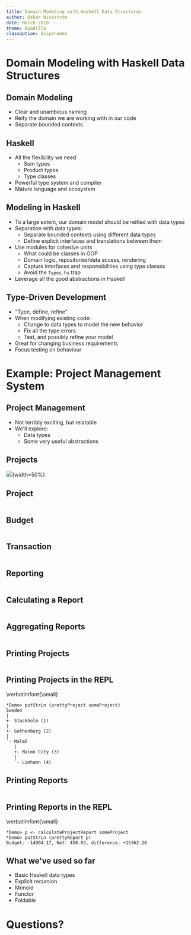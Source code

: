 ```yaml
---
title: Domain Modeling with Haskell Data Structures
author: Oskar Wickström
date: March 2018
theme: Boadilla
classoption: dvipsnames
---
```


# Domain Modeling with Haskell Data Structures

## Domain Modeling

* Clear and unambious naming
* Reify the domain we are working with in our code
* Separate bounded contexts

## Haskell

* All the flexibility we need
    - Sum types
    - Product types
    - Type classes
* Powerful type system and compiler
* Mature language and ecosystem

## Modeling in Haskell

* To a large extent, our domain model should be reified with data types
* Separation with data types:
    - Separate bounded contexts using different data types
    - Define explicit interfaces and translations between them
* Use modules for cohesive units
    - What could be classes in OOP
    - Domain logic, repositories/data access, rendering
    - Capture interfaces and responsibilities using type classes
    - Avoid the `Types.hs` trap
* Leverage all the good abstractions in Haskell

## Type-Driven Development

* "Type, define, refine"
* When modifying existing code:
    - Change to data types to model the new behavior
    - Fix all the type errors
    - Test, and possibly refine your model
* Great for changing business requirements
* Focus testing on behaviour

# Example: Project Management System

## Project Management

* Not terribly exciting, but relatable
* We'll explore:
    - Data types
    - Some very useful abstractions

## Projects

![](../uml/project.png){width=50%}

## Project

``` {.haskell include=src/listings/data-structures/src/Project.hs snippet=project}
```

## Budget

``` {.haskell include=src/listings/data-structures/src/Project.hs snippet=budget}
```

## Transaction

``` {.haskell include=src/listings/data-structures/src/Project.hs snippet=transaction}
```

## Reporting

``` {.haskell include=src/listings/data-structures/src/Reporting.hs snippet=report}
```

## Calculating a Report

``` {.haskell include=src/listings/data-structures/src/Reporting.hs snippet=calculateReport}
```

## Aggregating Reports

``` {.haskell include=src/listings/data-structures/src/Reporting.hs snippet=calculateProjectReport}
```

## Printing Projects

``` {.haskell include=src/listings/data-structures/src/PrettyPrint.hs snippet=tree}
```

## Printing Projects in the REPL

\verbatimfont{\small}
```
*Demo> putStrLn (prettyProject someProject)
Sweden
|
+- Stockholm (1)
|
+- Gothenburg (2)
|
`- Malmö
   |
   +- Malmö City (3)
   |
   `- Limhamn (4)
```

## Printing Reports

``` {.haskell include=src/listings/data-structures/src/PrettyPrint.hs snippet=prettyReport}
```

## Printing Reports in the REPL

\verbatimfont{\small}
```
*Demo> p <- calculateProjectReport someProject
*Demo> putStrLn (prettyReport p)
Budget: -14904.17, Net: 458.03, difference: +15362.20
```

## What we've used so far

* Basic Haskell data types
* Explicit recursion
* Monoid
* Functor
* Foldable

# Questions?

